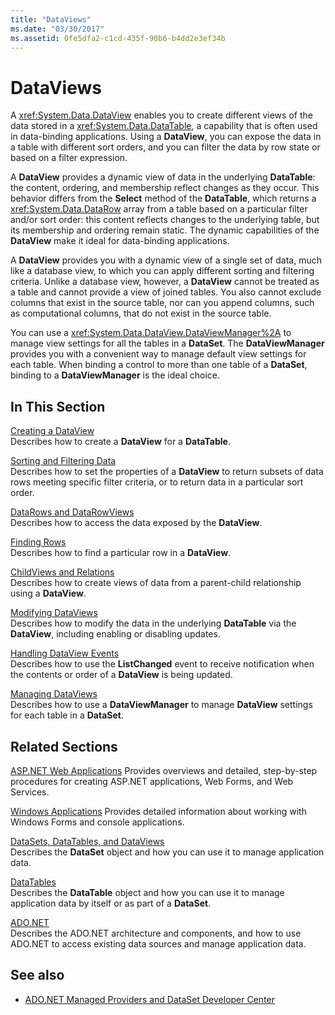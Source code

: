 ```yaml
---
title: "DataViews"
ms.date: "03/30/2017"
ms.assetid: 0fe5dfa2-c1cd-435f-90b6-b4dd2e3ef34b
---
```

# DataViews
A <xref:System.Data.DataView> enables you to create different views of the data stored in a <xref:System.Data.DataTable>, a capability that is often used in data-binding applications. Using a **DataView**, you can expose the data in a table with different sort orders, and you can filter the data by row state or based on a filter expression.  
  
 A **DataView** provides a dynamic view of data in the underlying **DataTable**: the content, ordering, and membership reflect changes as they occur. This behavior differs from the **Select** method of the **DataTable**, which returns a <xref:System.Data.DataRow> array from a table based on a particular filter and/or sort order: this content reflects changes to the underlying table, but its membership and ordering remain static. The dynamic capabilities of the **DataView** make it ideal for data-binding applications.  
  
 A **DataView** provides you with a dynamic view of a single set of data, much like a database view, to which you can apply different sorting and filtering criteria. Unlike a database view, however, a **DataView** cannot be treated as a table and cannot provide a view of joined tables. You also cannot exclude columns that exist in the source table, nor can you append columns, such as computational columns, that do not exist in the source table.  
  
 You can use a <xref:System.Data.DataView.DataViewManager%2A> to manage view settings for all the tables in a **DataSet**. The **DataViewManager** provides you with a convenient way to manage default view settings for each table. When binding a control to more than one table of a **DataSet**, binding to a **DataViewManager** is the ideal choice.  
  
## In This Section  
 [Creating a DataView](creating-a-dataview.md)  
 Describes how to create a **DataView** for a **DataTable**.  
  
 [Sorting and Filtering Data](sorting-and-filtering-data.md)  
 Describes how to set the properties of a **DataView** to return subsets of data rows meeting specific filter criteria, or to return data in a particular sort order.  
  
 [DataRows and DataRowViews](datarows-and-datarowviews.md)  
 Describes how to access the data exposed by the **DataView**.  
  
 [Finding Rows](finding-rows.md)  
 Describes how to find a particular row in a **DataView**.  
  
 [ChildViews and Relations](childviews-and-relations.md)  
 Describes how to create views of data from a parent-child relationship using a **DataView**.  
  
 [Modifying DataViews](modifying-dataviews.md)  
 Describes how to modify the data in the underlying **DataTable** via the **DataView**, including enabling or disabling updates.  
  
 [Handling DataView Events](handling-dataview-events.md)  
 Describes how to use the **ListChanged** event to receive notification when the contents or order of a **DataView** is being updated.  
  
 [Managing DataViews](managing-dataviews.md)  
 Describes how to use a **DataViewManager** to manage **DataView** settings for each table in a **DataSet**.  
  
## Related Sections  
 [ASP.NET Web Applications](https://docs.microsoft.com/previous-versions/655cec97(v=vs.100))  
 Provides overviews and detailed, step-by-step procedures for creating ASP.NET applications, Web Forms, and Web Services.  
  
 [Windows Applications](https://docs.microsoft.com/previous-versions/ms184421(v=vs.100))  
 Provides detailed information about working with Windows Forms and console applications.  
  
 [DataSets, DataTables, and DataViews](index.md)  
 Describes the **DataSet** object and how you can use it to manage application data.  
  
 [DataTables](datatables.md)  
 Describes the **DataTable** object and how you can use it to manage application data by itself or as part of a **DataSet**.  
  
 [ADO.NET](../index.md)  
 Describes the ADO.NET architecture and components, and how to use ADO.NET to access existing data sources and manage application data.  
  
## See also

- [ADO.NET Managed Providers and DataSet Developer Center](https://go.microsoft.com/fwlink/?LinkId=217917)
